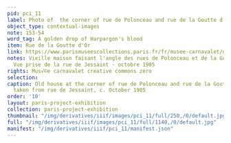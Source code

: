 ```yaml
---
pid: pci_11
label: Photo of  the corner of rue de Polonceau and rue de la Goutte d'Or
object_type: contextual-images
note: 153-54
word_tag: A golden drop of Harpargon's blood
item: Rue de la Goutte d'Or
link: https://www.parismuseescollections.paris.fr/fr/musee-carnavalet/oeuvres/vieille-maison-faisant-l-angle-des-rues-de-polonceau-et-de-la-goutte-d-or#infos-principales
notes: Vieille maison faisant l'angle des rues de Polonceau et de la Goutte d'Or -
  Vue prise de la rue de Jessaint - octobre 1905
rights: Mus√©e carnavalet creative commons zero
selection: 
caption: Old house at the corner of rue de Polonceau and rue de la Goutte d'Or - View
  taken from rue de Jessaint, c. October 1905
order: '10'
layout: paris-project-exhibition
collection: paris-project-exhibition
thumbnail: "/img/derivatives/iiif/images/pci_11/full/250,/0/default.jpg"
full: "/img/derivatives/iiif/images/pci_11/full/1140,/0/default.jpg"
manifest: "/img/derivatives/iiif/pci_11/manifest.json"
---
```

